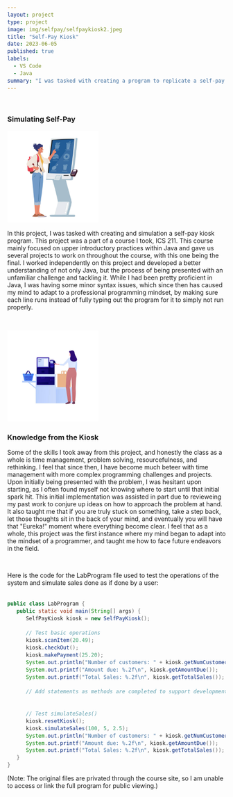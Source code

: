 ```yaml
---
layout: project
type: project
image: img/selfpay/selfpaykiosk2.jpeg
title: "Self-Pay Kiosk"
date: 2023-06-05
published: true
labels:
  - VS Code
  - Java
summary: "I was tasked with creating a program to replicate a self-pay kiosk using two different files in Java."
---
```


&nbsp;

### Simulating Self-Pay

<img width="210px" 
     class="rounded float-end pe-4" 
     src="../img/selfpay/selfpaykisok-3.jpeg" >

  In this project, I was tasked with creating and simulation a self-pay kiosk program. This project was a part of a course I took, ICS 211. This course mainly focused on upper introductory practices within Java and gave us several projects to work on throughout the course, with this one being the final. I worked independently on this project and developed a better understanding of not only Java, but the process of being presented with an unfamiliar challenge and tackling it. While I had been pretty proficient in Java, I was having some minor syntax issues, which since then has caused my mind to adapt to a professional programming mindset, by making sure each line runs instead of fully typing out the program for it to simply not run properly.

&nbsp;

<img width="210px" 
     class="rounded float-start pe-4" 
     src="../img/selfpay/selfpaykiosk1.jpeg" >

### Knowledge from the Kiosk

  Some of the skills I took away from this project, and honestly the class as a whole is time management, problem solving, resourcefulness, and rethinking. I feel that since then, I have become much beteer with time management with more complex programming challenges and projects. Upon initially being presented with the problem, I was hesitant upon starting, as I often found myself not knowing where to start until that initial spark hit. This initial implementation was assisted in part due to revieweing my past work to conjure up ideas on how to approach the problem at hand. It also taught me that if you are truly stuck on something, take a step back, let those thoughts sit in the back of your mind, and eventually you will have that "Eureka!" moment where everything become clear. I feel that as a whole, this project was the first instance where my mind began to adapt into the mindset of a programmer, and taught me how to face future endeavors in the field.

&nbsp;

Here is the code for the LabProgram file used to test the operations of the system and simulate sales done as if done by a user:

```java

public class LabProgram {
   public static void main(String[] args) {
      SelfPayKiosk kiosk = new SelfPayKiosk();
      
      // Test basic operations
      kiosk.scanItem(20.49);
      kiosk.checkOut();
      kiosk.makePayment(25.20);
      System.out.println("Number of customers: " + kiosk.getNumCustomers());
      System.out.printf("Amount due: %.2f\n", kiosk.getAmountDue());
      System.out.printf("Total Sales: %.2f\n", kiosk.getTotalSales());
 
      // Add statements as methods are completed to support development mode testing
      
      
      // Test simulateSales()
      kiosk.resetKiosk();
      kiosk.simulateSales(100, 5, 2.5); 
      System.out.println("Number of customers: " + kiosk.getNumCustomers());
      System.out.printf("Amount due: %.2f\n", kiosk.getAmountDue());
      System.out.printf("Total Sales: %.2f\n", kiosk.getTotalSales());
   }
}
```
(Note: The original files are privated through the course site, so I am unable to access or link the full program for public viewing.)
